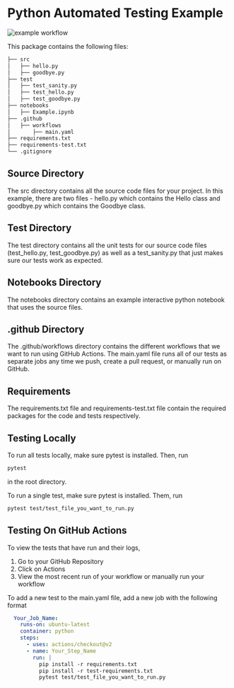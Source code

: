 # Python Automated Testing Example

![example workflow](https://github.com/sagars729/example-automated-tests/actions/workflows/main.yaml/badge.svg)

This package contains the following files:

```bash
├── src
│   ├── hello.py
│   ├── goodbye.py
├── test
│   ├── test_sanity.py
│   ├── test_hello.py
│   ├── test_goodbye.py
├── notebooks
│   ├── Example.ipynb
├── .github
│   ├── workflows
│       ├── main.yaml
├── requirements.txt
├── requirements-test.txt
└── .gitignore
```

## Source Directory

The src directory contains all the source code files for your project. In this example, there are two files - hello.py which contains the Hello class and goodbye.py which contains the Goodbye class.

## Test Directory

The test directory contains all the unit tests for our source code files (test_hello.py, test_goodbye.py) as well as a test_sanity.py that just makes sure our tests work as expected. 

## Notebooks Directory

The notebooks directory contains an example interactive python notebook that uses the source files.

## .github Directory

The .github/workflows directory contains the different workflows that we want to run using GitHub Actions. The main.yaml file runs all of our tests as separate jobs any time we push, create a pull request, or manually run on GitHub.

## Requirements

The requirements.txt file and requirements-test.txt file contain the required packages for the code and tests respectively.

## Testing Locally

To run all tests locally, make sure pytest is installed. Then, run
```bash
pytest
```
in the root directory.

To run a single test, make sure pytest is installed. Them, run
```bash
pytest test/test_file_you_want_to_run.py
```

## Testing On GitHub Actions

To view the tests that have run and their logs,

1. Go to your GitHub Repository
2. Click on Actions
3. View the most recent run of your workflow or manually run your workflow

To add a new test to the main.yaml file, add a new job with the following format
```yaml
  Your_Job_Name:
    runs-on: ubuntu-latest
    container: python
    steps:
      - uses: actions/checkout@v2
      - name: Your_Step_Name
        run: |
          pip install -r requirements.txt
          pip install -r test-requirements.txt
          pytest test/test_file_you_want_to_run.py
``` 
